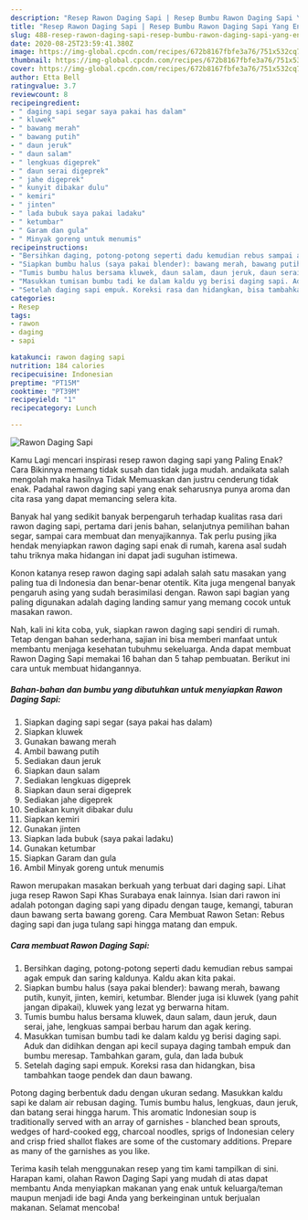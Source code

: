 ```yaml
---
description: "Resep Rawon Daging Sapi | Resep Bumbu Rawon Daging Sapi Yang Enak Dan Lezat"
title: "Resep Rawon Daging Sapi | Resep Bumbu Rawon Daging Sapi Yang Enak Dan Lezat"
slug: 488-resep-rawon-daging-sapi-resep-bumbu-rawon-daging-sapi-yang-enak-dan-lezat
date: 2020-08-25T23:59:41.380Z
image: https://img-global.cpcdn.com/recipes/672b8167fbfe3a76/751x532cq70/rawon-daging-sapi-foto-resep-utama.jpg
thumbnail: https://img-global.cpcdn.com/recipes/672b8167fbfe3a76/751x532cq70/rawon-daging-sapi-foto-resep-utama.jpg
cover: https://img-global.cpcdn.com/recipes/672b8167fbfe3a76/751x532cq70/rawon-daging-sapi-foto-resep-utama.jpg
author: Etta Bell
ratingvalue: 3.7
reviewcount: 8
recipeingredient:
- " daging sapi segar saya pakai has dalam"
- " kluwek"
- " bawang merah"
- " bawang putih"
- " daun jeruk"
- " daun salam"
- " lengkuas digeprek"
- " daun serai digeprek"
- " jahe digeprek"
- " kunyit dibakar dulu"
- " kemiri"
- " jinten"
- " lada bubuk saya pakai ladaku"
- " ketumbar"
- " Garam dan gula"
- " Minyak goreng untuk menumis"
recipeinstructions:
- "Bersihkan daging, potong-potong seperti dadu kemudian rebus sampai agak empuk dan saring kaldunya. Kaldu akan kita pakai."
- "Siapkan bumbu halus (saya pakai blender): bawang merah, bawang putih, kunyit, jinten, kemiri, ketumbar. Blender juga isi kluwek (yang pahit jangan dipakai), kluwek yang lezat yg berwarna hitam."
- "Tumis bumbu halus bersama kluwek, daun salam, daun jeruk, daun serai, jahe, lengkuas sampai berbau harum dan agak kering."
- "Masukkan tumisan bumbu tadi ke dalam kaldu yg berisi daging sapi. Aduk dan didihkan dengan api kecil supaya daging tambah empuk dan bumbu meresap. Tambahkan garam, gula, dan lada bubuk"
- "Setelah daging sapi empuk. Koreksi rasa dan hidangkan, bisa tambahkan taoge pendek dan daun bawang."
categories:
- Resep
tags:
- rawon
- daging
- sapi

katakunci: rawon daging sapi 
nutrition: 184 calories
recipecuisine: Indonesian
preptime: "PT15M"
cooktime: "PT39M"
recipeyield: "1"
recipecategory: Lunch

---
```



![Rawon Daging Sapi](https://img-global.cpcdn.com/recipes/672b8167fbfe3a76/751x532cq70/rawon-daging-sapi-foto-resep-utama.jpg)

Kamu Lagi mencari inspirasi resep rawon daging sapi yang Paling Enak? Cara Bikinnya memang tidak susah dan tidak juga mudah. andaikata salah mengolah maka hasilnya Tidak Memuaskan dan justru cenderung tidak enak. Padahal rawon daging sapi yang enak seharusnya punya aroma dan cita rasa yang dapat memancing selera kita.

Banyak hal yang sedikit banyak berpengaruh terhadap kualitas rasa dari rawon daging sapi, pertama dari jenis bahan, selanjutnya pemilihan bahan segar, sampai cara membuat dan menyajikannya. Tak perlu pusing jika hendak menyiapkan rawon daging sapi enak di rumah, karena asal sudah tahu triknya maka hidangan ini dapat jadi suguhan istimewa.

Konon katanya resep rawon daging sapi adalah salah satu masakan yang paling tua di Indonesia dan benar-benar otentik. Kita juga mengenal banyak pengaruh asing yang sudah berasimilasi dengan. Rawon sapi bagian yang paling digunakan adalah daging landing samur yang memang cocok untuk masakan rawon.


Nah, kali ini kita coba, yuk, siapkan rawon daging sapi sendiri di rumah. Tetap dengan bahan sederhana, sajian ini bisa memberi manfaat untuk membantu menjaga kesehatan tubuhmu sekeluarga. Anda dapat membuat Rawon Daging Sapi memakai 16 bahan dan 5 tahap pembuatan. Berikut ini cara untuk membuat hidangannya.

<!--inarticleads1-->

##### Bahan-bahan dan bumbu yang dibutuhkan untuk menyiapkan Rawon Daging Sapi:

1. Siapkan  daging sapi segar (saya pakai has dalam)
1. Siapkan  kluwek
1. Gunakan  bawang merah
1. Ambil  bawang putih
1. Sediakan  daun jeruk
1. Siapkan  daun salam
1. Sediakan  lengkuas digeprek
1. Siapkan  daun serai digeprek
1. Sediakan  jahe digeprek
1. Sediakan  kunyit dibakar dulu
1. Siapkan  kemiri
1. Gunakan  jinten
1. Siapkan  lada bubuk (saya pakai ladaku)
1. Gunakan  ketumbar
1. Siapkan  Garam dan gula
1. Ambil  Minyak goreng untuk menumis


Rawon merupakan masakan berkuah yang terbuat dari daging sapi. Lihat juga resep Rawon Sapi Khas Surabaya enak lainnya. Isian dari rawon ini adalah potongan daging sapi yang dipadu dengan tauge, kemangi, taburan daun bawang serta bawang goreng. Cara Membuat Rawon Setan: Rebus daging sapi dan juga tulang sapi hingga matang dan empuk. 

<!--inarticleads2-->

##### Cara membuat Rawon Daging Sapi:

1. Bersihkan daging, potong-potong seperti dadu kemudian rebus sampai agak empuk dan saring kaldunya. Kaldu akan kita pakai.
1. Siapkan bumbu halus (saya pakai blender): bawang merah, bawang putih, kunyit, jinten, kemiri, ketumbar. Blender juga isi kluwek (yang pahit jangan dipakai), kluwek yang lezat yg berwarna hitam.
1. Tumis bumbu halus bersama kluwek, daun salam, daun jeruk, daun serai, jahe, lengkuas sampai berbau harum dan agak kering.
1. Masukkan tumisan bumbu tadi ke dalam kaldu yg berisi daging sapi. Aduk dan didihkan dengan api kecil supaya daging tambah empuk dan bumbu meresap. Tambahkan garam, gula, dan lada bubuk
1. Setelah daging sapi empuk. Koreksi rasa dan hidangkan, bisa tambahkan taoge pendek dan daun bawang.


Potong daging berbentuk dadu dengan ukuran sedang. Masukkan kaldu sapi ke dalam air rebusan daging. Tumis bumbu halus, lengkuas, daun jeruk, dan batang serai hingga harum. This aromatic Indonesian soup is traditionally served with an array of garnishes - blanched bean sprouts, wedges of hard-cooked egg, charcoal noodles, sprigs of Indonesian celery and crisp fried shallot flakes are some of the customary additions. Prepare as many of the garnishes as you like. 

Terima kasih telah menggunakan resep yang tim kami tampilkan di sini. Harapan kami, olahan Rawon Daging Sapi yang mudah di atas dapat membantu Anda menyiapkan makanan yang enak untuk keluarga/teman maupun menjadi ide bagi Anda yang berkeinginan untuk berjualan makanan. Selamat mencoba!

